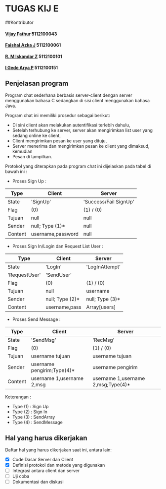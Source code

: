 # TUGAS KIJ E

##Kontributor

#### [Vijay Fathur](https://github.com/vertikaldash) 5112100043
#### [Faishal Azka J](https://github.com/azukineru) 5112100061
#### [R. M Iskandar Z](https://github.com/IssenShiro) 5112100101
#### [I Gede Arya P](https://github.com/aryashinji) 5112100151

## Penjelasan program
Program chat sederhana berbasis server-client dengan server menggunakan bahasa C
sedangkan di sisi client menggunakan bahasa Java.

Program chat ini memiliki prosedur sebagai berikut:
* Di sini client akan melakukan autentifikasi terlebih dahulu,
* Setelah terhubung ke server, server akan mengirimkan list user yang sedang online ke client,
* Client mengirimkan pesan ke user yang dituju,
* Server menerima dan mengirimkan pesan ke client yang dimaksud, kemudian
* Pesan di tampilkan.

Protokol yang diterapkan pada program chat ini dijelaskan pada tabel di bawah ini :

* Proses Sign Up :

Type |  Client 		  |  Server 				
-------|-------------------|-------------------------
State |'SignUp' |'Success/Fail SignUp'
Flag |(0) | (1) / (0)
Tujuan |null |null
Sender |null; Type (1)* |null
Content |username,password |null


* Proses Sign In/Login dan Request List User :

Type |  Client 		  |  Server 	
-------|-------------------|-------------------------
State |'LogIn' |'LogInAttempt'
  |'RequestUser' |'SendUser'
Flag |(0) | (1) / (0)
Tujuan |null |username
Sender |null; Type (2)* |null; Type (3)*
Content |username,pass |Array[users]

* Proses Send Message :

Type |  Client 		  |  Server 	
-------|-------------------|-------------------------
State |'SendMsg' |'RecMsg'
Flag |(0) |(1) / (0)
Tujuan |username tujuan	|username tujuan
Sender |username pengirim;Type(4)* |username pengirim
Content |username 1,username 2,msg |username 1,username 2,msg;Type(4)*

Keterangan :
- Type (1) : Sign Up
- Type (2) : Sign In
- Type (3) : SendArray
- Type (4) : SendMessage

## Hal yang harus dikerjakan
Daftar hal yang harus dikerjakan saat ini, antara lain:
- [x] Code Dasar Server dan Client
- [x] Definisi protokol dan metode yang digunakan
- [ ] Integrasi antara client dan server
- [ ] Uji coba
- [ ] Dokumentasi dan diskusi
